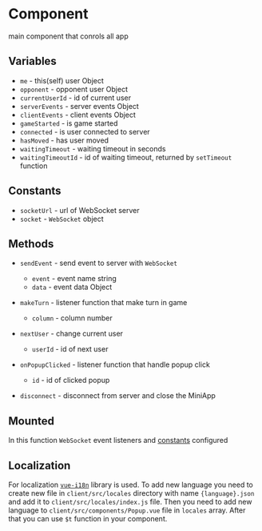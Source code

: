 # Component
main component that conrols all app

## Variables

- `me` - this(self) user Object
- `opponent` - opponent user Object
- `currentUserId` - id of current user
- `serverEvents` - server events Object
- `clientEvents` - client events Object
- `gameStarted` - is game started
- `connected` - is user connected to server
- `hasMoved` - has user moved
- `waitingTimeout` - waiting timeout in seconds
- `waitingTimeoutId` - id of waiting timeout, returned by `setTimeout` function

## Constants
- `socketUrl` - url of WebSocket server
- `socket` - `WebSocket` object

## Methods
- `sendEvent` - send event to server with `WebSocket`
  - `event` - event name string
  - `data` - event data Object


- `makeTurn` - listener function that make turn in game
  - `column` - column number


- `nextUser` - change current user
  - `userId` - id of next user


- `onPopupClicked` - listener function that handle popup click
  - `id` - id of clicked popup


- `disconnect` - disconnect from server and close the MiniApp

## Mounted
In this function `WebSocket` event listeners and [constants](#constants) configured

## Localization
For localization [`vue-i18n`](https://kazupon.github.io/vue-i18n/) library is used. To add new language you need to create new file in `client/src/locales` directory with name `{language}.json` and add it to `client/src/locales/index.js` file. Then you need to add new language to `client/src/components/Popup.vue` file in `locales` array. After that you can use `$t` function in your component.